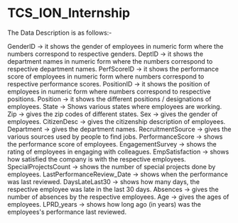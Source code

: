 # TCS_ION_Internship
The Data Description is as follows:-

GenderID -> it shows the gender of employees in numeric form where the numbers correspond to respective genders.
DeptID -> it shows the department names in numeric form where the numbers correspond to respective department names.
PerfScoreID -> it shows the performance score of employees in numeric form where numbers correspond to respective performance scores.
PositionID -> it shows the position of employees in numeric form where numbers correspond to respective positions.
Position -> it shows the different positions / designations of employees.
State -> Shows various states where employees are working.
Zip -> gives the zip codes of different states.
Sex -> gives the gender of employees.
CitizenDesc -> gives the citizenship description of employees.
Department -> gives the department names.
RecruitmentSource -> gives the various sources used by people to find jobs.
PerformanceScore -> shows the performance score of employees.
EngagementSurvey -> shows the rating of employees in engaging with colleagues.
EmpSatisfaction -> shows how satisfied the company is with the respective employees.
SpecialProjectsCount -> shows the number of special projects done by employees.
LastPerformanceReview_Date -> shows when the performance was last reviewed.
DaysLateLast30 -> shows how many days, the respective employee was late in the last 30 days.
Absences -> gives the number of absences by the respective employees.
Age -> gives the ages of employees.
LPRD_years -> shows how long ago (in years) was the employees's performance last reviewed.
